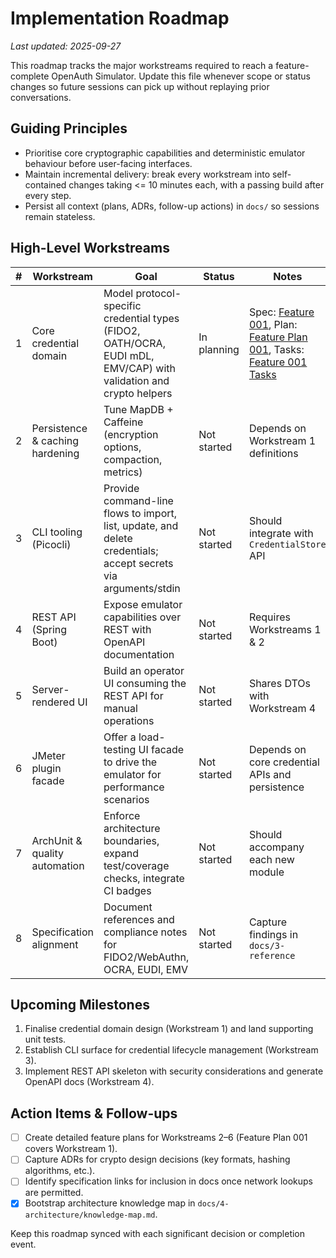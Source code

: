 # Implementation Roadmap

_Last updated: 2025-09-27_

This roadmap tracks the major workstreams required to reach a feature-complete OpenAuth Simulator. Update this file whenever scope or status changes so future sessions can pick up without replaying prior conversations.

## Guiding Principles

- Prioritise core cryptographic capabilities and deterministic emulator behaviour before user-facing interfaces.
- Maintain incremental delivery: break every workstream into self-contained changes taking &lt;= 10 minutes each, with a passing build after every step.
- Persist all context (plans, ADRs, follow-up actions) in `docs/` so sessions remain stateless.

## High-Level Workstreams

| # | Workstream | Goal | Status | Notes |
|---|------------|------|--------|-------|
| 1 | Core credential domain | Model protocol-specific credential types (FIDO2, OATH/OCRA, EUDI mDL, EMV/CAP) with validation and crypto helpers | In planning | Spec: [Feature 001](specs/feature-001-core-credential-domain.md), Plan: [Feature Plan 001](feature-plan-001-core-domain.md), Tasks: [Feature 001 Tasks](tasks/feature-001-core-credential-domain.md) |
| 2 | Persistence & caching hardening | Tune MapDB + Caffeine (encryption options, compaction, metrics) | Not started | Depends on Workstream 1 definitions |
| 3 | CLI tooling (Picocli) | Provide command-line flows to import, list, update, and delete credentials; accept secrets via arguments/stdin | Not started | Should integrate with `CredentialStore` API |
| 4 | REST API (Spring Boot) | Expose emulator capabilities over REST with OpenAPI documentation | Not started | Requires Workstreams 1 & 2 |
| 5 | Server-rendered UI | Build an operator UI consuming the REST API for manual operations | Not started | Shares DTOs with Workstream 4 |
| 6 | JMeter plugin facade | Offer a load-testing UI facade to drive the emulator for performance scenarios | Not started | Depends on core credential APIs and persistence |
| 7 | ArchUnit & quality automation | Enforce architecture boundaries, expand test/coverage checks, integrate CI badges | Not started | Should accompany each new module |
| 8 | Specification alignment | Document references and compliance notes for FIDO2/WebAuthn, OCRA, EUDI, EMV | Not started | Capture findings in `docs/3-reference` |

## Upcoming Milestones

1. Finalise credential domain design (Workstream 1) and land supporting unit tests.
2. Establish CLI surface for credential lifecycle management (Workstream 3).
3. Implement REST API skeleton with security considerations and generate OpenAPI docs (Workstream 4).

## Action Items & Follow-ups

- [ ] Create detailed feature plans for Workstreams 2–6 (Feature Plan 001 covers Workstream 1).
- [ ] Capture ADRs for crypto design decisions (key formats, hashing algorithms, etc.).
- [ ] Identify specification links for inclusion in docs once network lookups are permitted.
- [x] Bootstrap architecture knowledge map in `docs/4-architecture/knowledge-map.md`.

Keep this roadmap synced with each significant decision or completion event.
